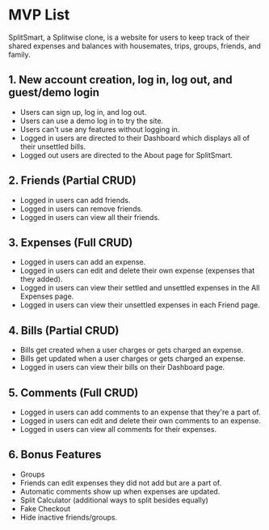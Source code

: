 # MVP List

SplitSmart, a Splitwise clone, is a website for users to keep track of their shared expenses and balances with housemates, trips, groups, friends, and family.

## 1. New account creation, log in, log out, and guest/demo login

* Users can sign up, log in, and log out.
* Users can use a demo log in to try the site.
* Users can't use any features without logging in.
* Logged in users are directed to their Dashboard which displays all of their unsettled bills.
* Logged out users are directed to the About page for SplitSmart.

## 2. Friends (Partial CRUD)

* Logged in users can add friends.
* Logged in users can remove friends.
* Logged in users can view all their friends.

## 3. Expenses (Full CRUD)

* Logged in users can add an expense.
* Logged in users can edit and delete their own expense (expenses that they added).
* Logged in users can view their settled and unsettled expenses in the All Expenses page.
* Logged in users can view their unsettled expenses in each Friend page.

## 4. Bills (Partial CRUD)

* Bills get created when a user charges or gets charged an expense.
* Bills get updated when a user charges or gets charged an expense.
* Logged in users can view their bills on their Dashboard page.

## 5. Comments (Full CRUD)

* Logged in users can add comments to an expense that they're a part of.
* Logged in users can edit and delete their own comments to an expense.
* Logged in users can view all comments for their expenses.

## 6. Bonus Features

* Groups
* Friends can edit expenses they did not add but are a part of.
* Automatic comments show up when expenses are updated.
* Split Calculator (additional ways to split besides equally)
* Fake Checkout
* Hide inactive friends/groups.
